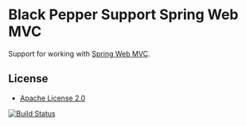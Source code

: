Black Pepper Support Spring Web MVC
===================================

Support for working with
[Spring Web MVC](http://docs.spring.io/spring/docs/current/spring-framework-reference/html/mvc.html).

License
-------

* [Apache License 2.0](http://www.apache.org/licenses/LICENSE-2.0.html)

[![Build Status](https://travis-ci.org/BlackPepperSoftware/bp-support-spring-webmvc.svg?branch=master)](https://travis-ci.org/BlackPepperSoftware/bp-support-spring-webmvc)
